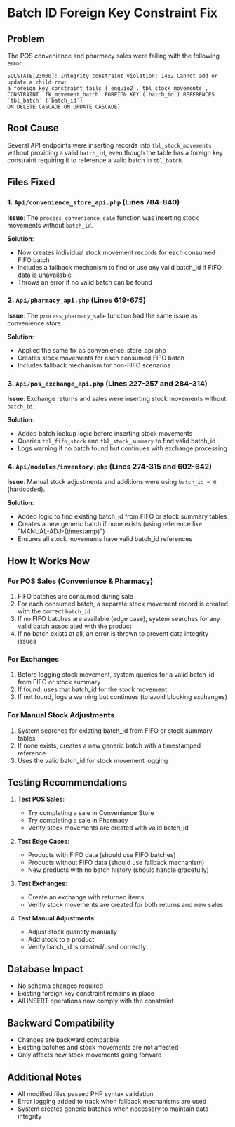 # Batch ID Foreign Key Constraint Fix

## Problem
The POS convenience and pharmacy sales were failing with the following error:
```
SQLSTATE[23000]: Integrity constraint violation: 1452 Cannot add or update a child row: 
a foreign key constraint fails (`enguio2`.`tbl_stock_movements`, 
CONSTRAINT `fk_movement_batch` FOREIGN KEY (`batch_id`) REFERENCES `tbl_batch` (`batch_id`) 
ON DELETE CASCADE ON UPDATE CASCADE)
```

## Root Cause
Several API endpoints were inserting records into `tbl_stock_movements` without providing a valid `batch_id`, 
even though the table has a foreign key constraint requiring it to reference a valid batch in `tbl_batch`.

## Files Fixed

### 1. `Api/convenience_store_api.php` (Lines 784-840)
**Issue**: The `process_convenience_sale` function was inserting stock movements without `batch_id`.

**Solution**: 
- Now creates individual stock movement records for each consumed FIFO batch
- Includes a fallback mechanism to find or use any valid batch_id if FIFO data is unavailable
- Throws an error if no valid batch can be found

### 2. `Api/pharmacy_api.php` (Lines 619-675)
**Issue**: The `process_pharmacy_sale` function had the same issue as convenience store.

**Solution**: 
- Applied the same fix as convenience_store_api.php
- Creates stock movements for each consumed FIFO batch
- Includes fallback mechanism for non-FIFO scenarios

### 3. `Api/pos_exchange_api.php` (Lines 227-257 and 284-314)
**Issue**: Exchange returns and sales were inserting stock movements without `batch_id`.

**Solution**:
- Added batch lookup logic before inserting stock movements
- Queries `tbl_fifo_stock` and `tbl_stock_summary` to find valid batch_id
- Logs warning if no batch found but continues with exchange processing

### 4. `Api/modules/inventory.php` (Lines 274-315 and 602-642)
**Issue**: Manual stock adjustments and additions were using `batch_id = 0` (hardcoded).

**Solution**:
- Added logic to find existing batch_id from FIFO or stock summary tables
- Creates a new generic batch if none exists (using reference like "MANUAL-ADJ-{timestamp}")
- Ensures all stock movements have valid batch_id references

## How It Works Now

### For POS Sales (Convenience & Pharmacy)
1. FIFO batches are consumed during sale
2. For each consumed batch, a separate stock movement record is created with the correct `batch_id`
3. If no FIFO batches are available (edge case), system searches for any valid batch associated with the product
4. If no batch exists at all, an error is thrown to prevent data integrity issues

### For Exchanges
1. Before logging stock movement, system queries for a valid batch_id from FIFO or stock summary
2. If found, uses that batch_id for the stock movement
3. If not found, logs a warning but continues (to avoid blocking exchanges)

### For Manual Stock Adjustments
1. System searches for existing batch_id from FIFO or stock summary tables
2. If none exists, creates a new generic batch with a timestamped reference
3. Uses the valid batch_id for stock movement logging

## Testing Recommendations

1. **Test POS Sales**:
   - Try completing a sale in Convenience Store
   - Try completing a sale in Pharmacy
   - Verify stock movements are created with valid batch_id

2. **Test Edge Cases**:
   - Products with FIFO data (should use FIFO batches)
   - Products without FIFO data (should use fallback mechanism)
   - New products with no batch history (should handle gracefully)

3. **Test Exchanges**:
   - Create an exchange with returned items
   - Verify stock movements are created for both returns and new sales

4. **Test Manual Adjustments**:
   - Adjust stock quantity manually
   - Add stock to a product
   - Verify batch_id is created/used correctly

## Database Impact
- No schema changes required
- Existing foreign key constraint remains in place
- All INSERT operations now comply with the constraint

## Backward Compatibility
- Changes are backward compatible
- Existing batches and stock movements are not affected
- Only affects new stock movements going forward

## Additional Notes
- All modified files passed PHP syntax validation
- Error logging added to track when fallback mechanisms are used
- System creates generic batches when necessary to maintain data integrity

